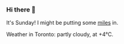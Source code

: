 ### Hi there :wave:

It's Sunday! I might be putting some [miles](https://www.strava.com/athletes/889963) in.

Weather in Toronto: partly cloudy, at +4°C.
